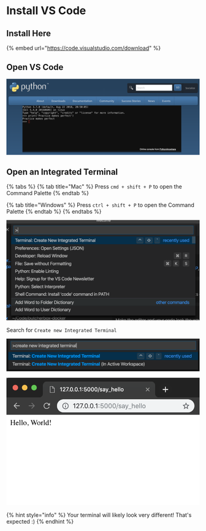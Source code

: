 # Install VS Code

## Install Here

{% embed url="https://code.visualstudio.com/download" %}

## Open VS Code

![](../.gitbook/assets/image%20%2816%29.png)

## Open an Integrated Terminal

{% tabs %}
{% tab title="Mac" %}
Press `cmd + shift + P` to open the Command Palette
{% endtab %}

{% tab title="Windows" %}
Press `ctrl + shift + P` to open the Command Palette
{% endtab %}
{% endtabs %}

![](../.gitbook/assets/image%20%2823%29.png)

Search for `Create new Integrated Terminal`

![](../.gitbook/assets/image%20%2821%29.png)

![](../.gitbook/assets/image%20%288%29.png)

{% hint style="info" %}
Your terminal will likely look very different! That's expected :\)
{% endhint %}



